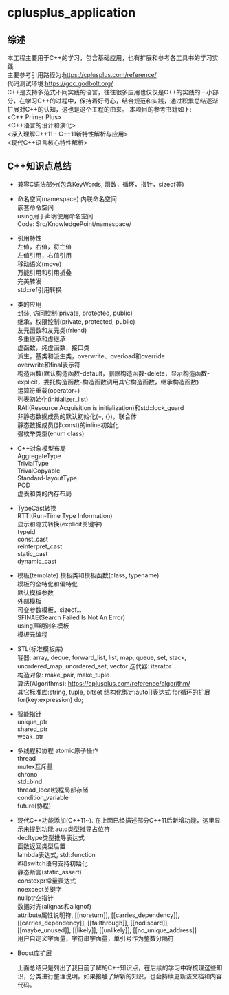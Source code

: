 # cplusplus_application

## 综述

本工程主要用于C++的学习，包含基础应用，也有扩展和参考各工具书的学习实践.  
主要参考引用路径为:https://cplusplus.com/reference/  
代码测试环境:https://gcc.godbolt.org/  
C++是支持多范式不同实践的语言，往往很多应用也仅仅是C++的实践的一小部分，在学习C++的过程中，保持着好奇心，结合规范和实践，通过积累总结逐渐扩展对C++的认知，这也是这个工程的由来。
本项目的参考书籍如下:  
<C++ Primer Plus>  
<C++语言的设计和演化>  
<深入理解C++11 - C++11新特性解析与应用>  
<现代C++语言核心特性解析>  


## C++知识点总结

* 兼容C语法部分(包含KeyWords, 函数，循环，指针，sizeof等)  
  
* 命名空间(namespace)
  内联命名空间  
  嵌套命令空间  
  using用于声明使用命名空间  
  Code: Src/KnowledgePoint/namespace/  

* 引用特性  
  左值，右值，将亡值  
  左值引用，右值引用  
  移动语义(move)   
  万能引用和引用折叠  
  完美转发    
  std::ref引用转换  
  
* 类的应用  
  封装, 访问控制(private, protected, public)    
  继承，权限控制(private, protected, public)    
  友元函数和友元类(friend)  
  多重继承和虚继承  
  虚函数，纯虚函数，接口类  
  派生，基类和派生类，overwrite、overload和override  
  overwrite和final表示符  
  构造函数(默认构造函数-default，删除构造函数-delete，显示构造函数-explicit，委托构造函数-构造函数调用其它构造函数，继承构造函数)  
  运算符重载(operator+)  
  列表初始化(initializer_list)  
  RAII(Resource Acquisition is initialization)和std::lock_guard  
  非静态数据成员的默认初始化(=, {})，联合体  
  静态数据成员(非const)的inline初始化  
  强枚举类型(enum class)

* C++对象模型布局  
  AggregateType  
  TrivialType  
  TrivalCopyable  
  Standard-layoutType  
  POD  
  虚表和类的内存布局  
    
* TypeCast转换  
  RTTI(Run-Time Type Information)  
  显示和隐式转换(explicit关键字)  
  typeid  
  const_cast  
  reinterpret_cast  
  static_cast  
  dynamic_cast  
    
* 模板(template)
  模板类和模板函数(class, typename)  
  模板的全特化和偏特化  
  默认模板参数  
  外部模板  
  可变参数模板，sizeof...  
  SFINAE(Search Failed Is Not An Error)  
  using声明别名模板  
  模板元编程  
  
* STL(标准模板库)  
  容器: array, deque, forward_list, list, map, queue, set, stack, unordered_map, unordered_set, vector
  迭代器: iterator  
  构造对象: make_pair, make_tuple  
  算法(Algorithms): https://cplusplus.com/reference/algorithm/    
  其它标准库:string, tuple, bitset
  结构化绑定:auto[]表达式 
  for循环的扩展for(key:expression) do;

* 智能指针  
  unique_ptr  
  shared_ptr  
  weak_ptr

* 多线程和协程
  atomic原子操作  
  thread  
  mutex互斥量  
  chrono  
  std::bind  
  thread_local线程局部存储  
  condition_variable  
  future(协程)  

* 现代C++功能添加(C++11~). 在上面已经描述部分C++11后新增功能，这里显示未提到功能
  auto类型推导占位符  
  decltype类型推导表达式  
  函数返回类型后置  
  lambda表达式, std::function  
  if和switch语句支持初始化  
  静态断言(static_assert)  
  constexpr常量表达式  
  noexcept关键字  
  nullptr空指针  
  数据对齐(alignas和alignof)  
  attribute属性说明符, [[noreturn]], [[carries_dependency]],[[carries_dependency]], [[fallthrough]], [[nodiscard]], [[maybe_unused]], [[likely]], [[unlikely]], [[no_unique_address]]  
  用户自定义字面量，字符串字面量，单引号作为整数分隔符  

* Boost库扩展

  上面总结只是列出了我目前了解的C++知识点，在后续的学习中将梳理这些知识，分类进行整理说明，如果接触了解新的知识，也会持续更新该文档和内容代码。



  

  
